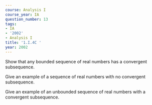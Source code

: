```yaml
---
course: Analysis I
course_year: IA
question_number: 13
tags:
- IA
- '2002'
- Analysis I
title: '1.I.4C '
year: 2002
---
```



Show that any bounded sequence of real numbers has a convergent subsequence.

Give an example of a sequence of real numbers with no convergent subsequence.

Give an example of an unbounded sequence of real numbers with a convergent subsequence.